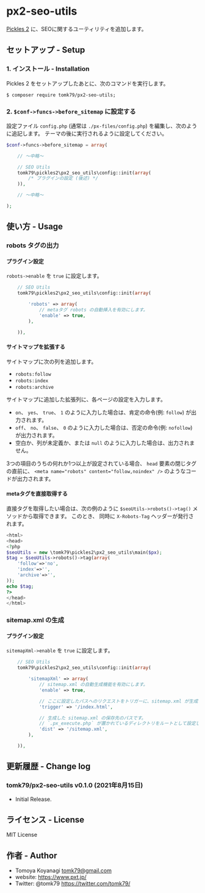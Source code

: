 # px2-seo-utils

[Pickles 2](https://pickles2.pxt.jp/) に、SEOに関するユーティリティを追加します。


## セットアップ - Setup

### 1. インストール - Installation

Pickles 2 をセットアップしたあとに、次のコマンドを実行します。

```
$ composer require tomk79/px2-seo-utils;
```

### 2. `$conf->funcs->before_sitemap` に設定する

設定ファイル `config.php` (通常は `./px-files/config.php`) を編集し、次のように追記します。
テーマの後に実行されるように設定してください。

```php
$conf->funcs->before_sitemap = array(

    // 〜中略〜

    // SEO Utils
    tomk79\pickles2\px2_seo_utils\config::init(array(
        /* プラグインの設定 (後述) */
    )),

    // 〜中略〜

);
```

## 使い方 - Usage

### robots タグの出力

#### プラグイン設定

`robots->enable` を `true` に設定します。

```php
    // SEO Utils
    tomk79\pickles2\px2_seo_utils\config::init(array(

        'robots' => array(
            // metaタグ robots の自動挿入を有効にします。
            'enable' => true,
        ),

    )),
```

#### サイトマップを拡張する

サイトマップに次の列を追加します。

- `robots:follow`
- `robots:index`
- `robots:archive`

サイトマップに追加した拡張列に、各ページの設定を入力します。

- `on`、 `yes`、 `true`、 `1` のように入力した場合は、肯定の命令(例: `follow`) が出力されます。
- `off`、 `no`、 `false`、 `0` のように入力した場合は、否定の命令(例: `nofollow`) が出力されます。
- 空白か、列が未定義か、または `null` のように入力した場合は、出力されません。

3つの項目のうちの何れか1つ以上が設定されている場合、
`head` 要素の閉じタグの直前に、
`<meta name="robots" content="follow,noindex" />` のようなコードが出力されます。


#### metaタグを直接取得する

直接タグを取得したい場合は、次の例のように `$seoUtils->robots()->tag()` メソッドから取得できます。
このとき、 同時に `X-Robots-Tag` ヘッダーが発行されます。

```php
<html>
<head>
<?php
$seoUtils = new \tomk79\pickles2\px2_seo_utils\main($px);
$tag = $seoUtils->robots()->tag(array(
    'follow'=>'no',
    'index'=>'',
    'archive'=>'',
));
echo $tag;
?>
</head>
</html>
```

### sitemap.xml の生成

#### プラグイン設定

`sitemapXml->enable` を `true` に設定します。

```php
    // SEO Utils
    tomk79\pickles2\px2_seo_utils\config::init(array(

        'sitemapXml' => array(
            // sitemap.xml の自動生成機能を有効にします。
            'enable' => true,

            // ここに設定したパスへのリクエストをトリガーに、sitemap.xml が生成されます。
            'trigger' => '/index.html',

            // 生成した sitemap.xml の保存先のパスです。
            // `.px_execute.php` が置かれているディレクトリをルートとして設定します。
            'dist' => '/sitemap.xml',
        ),

    )),
```



## 更新履歴 - Change log

### tomk79/px2-seo-utils v0.1.0 (2021年8月15日)

- Initial Release.


## ライセンス - License

MIT License


## 作者 - Author

- Tomoya Koyanagi <tomk79@gmail.com>
- website: <https://www.pxt.jp/>
- Twitter: @tomk79 <https://twitter.com/tomk79/>
